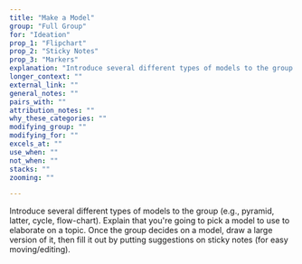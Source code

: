 ```yaml
---
title: "Make a Model"
group: "Full Group"
for: "Ideation"
prop_1: "Flipchart"
prop_2: "Sticky Notes"
prop_3: "Markers"
explanation: "Introduce several different types of models to the group (e.g., pyramid, latter, cycle, flow-chart). Explain that you\'re going to pick a model to use to elaborate on a topic. Once the group decides on a model, draw a large version of it, then fill it out by putting suggestions on sticky notes (for easy moving/editing)."
longer_context: ""
external_link: ""
general_notes: ""
pairs_with: ""
attribution_notes: ""
why_these_categories: ""
modifying_group: ""
modifying_for: ""
excels_at: ""
use_when: ""
not_when: ""
stacks: ""
zooming: ""

---
```


Introduce several different types of models to the group (e.g., pyramid, latter, cycle, flow-chart). Explain that you're going to pick a model to use to elaborate on a topic. Once the group decides on a model, draw a large version of it, then fill it out by putting suggestions on sticky notes (for easy moving/editing).
